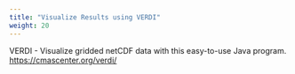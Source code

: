 ```yaml
---
title: "Visualize Results using VERDI"
weight: 20
---
```


VERDI - Visualize gridded netCDF data with this easy-to-use Java program.
https://cmascenter.org/verdi/
